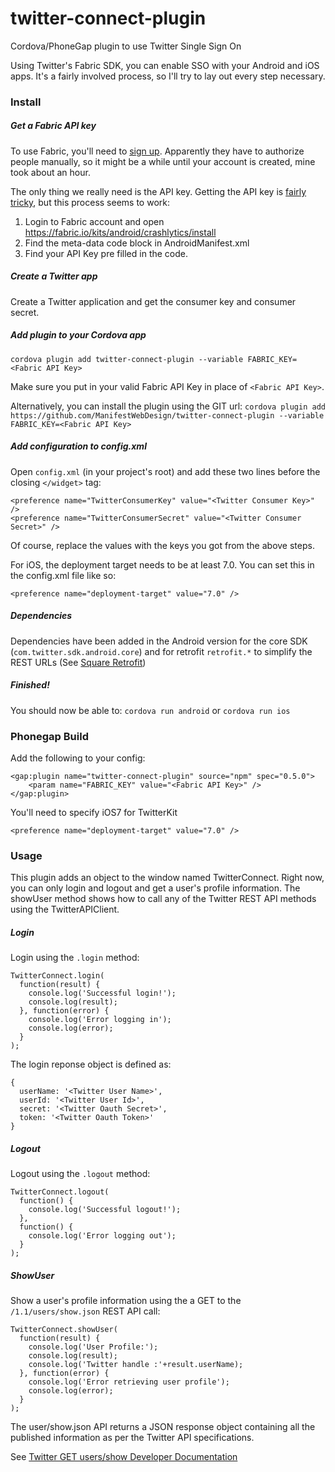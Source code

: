 # twitter-connect-plugin
Cordova/PhoneGap plugin to use Twitter Single Sign On

Using Twitter's Fabric SDK, you can enable SSO with your Android and iOS apps. It's a fairly involved process, so I'll try to lay out every step necessary.

### Install

##### Get a Fabric API key
To use Fabric, you'll need to [sign up](https://get.fabric.io/twitter-login). Apparently they have to authorize people manually, so it might be a while until your account is created, mine took about an hour.

The only thing we really need is the API key. Getting the API key is [fairly tricky](https://twittercommunity.com/t/how-can-i-get-apikey/26162/18), but this process seems to work:

1. Login to Fabric account and open https://fabric.io/kits/android/crashlytics/install
2. Find the meta-data code block in AndroidManifest.xml
3. Find your API Key pre filled in the code.

##### Create a Twitter app
Create a Twitter application and get the consumer key and consumer secret.

##### Add plugin to your Cordova app
`cordova plugin add twitter-connect-plugin --variable FABRIC_KEY=<Fabric API Key>`

Make sure you put in your valid Fabric API Key in place of `<Fabric API Key>`.

Alternatively, you can install the plugin using the GIT url:
`cordova plugin add https://github.com/ManifestWebDesign/twitter-connect-plugin --variable FABRIC_KEY=<Fabric API Key>`

##### Add configuration to config.xml
Open `config.xml` (in your project's root) and add these two lines before the closing ```</widget>``` tag:
````
<preference name="TwitterConsumerKey" value="<Twitter Consumer Key>" />
<preference name="TwitterConsumerSecret" value="<Twitter Consumer Secret>" />
````
Of course, replace the values with the keys you got from the above steps.

For iOS, the deployment target needs to be at least 7.0. You can set this in the config.xml file like so:
````
<preference name="deployment-target" value="7.0" />
````

##### Dependencies

Dependencies have been added in the Android version for the core SDK (````com.twitter.sdk.android.core````) and for retrofit ````retrofit.*```` to simplify the REST URLs (See [Square Retrofit](http://square.github.io/retrofit/))

##### Finished!
You should now be able to: `cordova run android` or `cordova run ios`

### Phonegap Build
Add the following to your config:

```
<gap:plugin name="twitter-connect-plugin" source="npm" spec="0.5.0">
	<param name="FABRIC_KEY" value="<Fabric API Key>" />
</gap:plugin>
```

You'll need to specify iOS7 for TwitterKit
```
<preference name="deployment-target" value="7.0" />
```

### Usage

This plugin adds an object to the window named TwitterConnect. Right now, you can only login and logout and get a user's profile information. The showUser method shows how to call any of the Twitter REST API methods using the TwitterAPIClient.

##### Login

Login using the `.login` method:
```
TwitterConnect.login(
  function(result) {
    console.log('Successful login!');
    console.log(result);
  }, function(error) {
    console.log('Error logging in');
    console.log(error);
  }
);
```

The login reponse object is defined as:
```
{
  userName: '<Twitter User Name>',
  userId: '<Twitter User Id>',
  secret: '<Twitter Oauth Secret>',
  token: '<Twitter Oauth Token>'
}
```

##### Logout

Logout using the `.logout` method:
```
TwitterConnect.logout(
  function() {
	console.log('Successful logout!');
  },
  function() {
    console.log('Error logging out');
  }
);
```
##### ShowUser

Show a user's profile information using the a GET to the `/1.1/users/show.json` REST API call:
```
TwitterConnect.showUser(
  function(result) {
    console.log('User Profile:');
    console.log(result);
    console.log('Twitter handle :'+result.userName);
  }, function(error) {
    console.log('Error retrieving user profile');
    console.log(error);
  }
);
```

The user/show.json API returns a JSON response object containing all the published information as per the Twitter API specifications.

See [Twitter GET users/show Developer Documentation](https://dev.twitter.com/rest/reference/get/users/show)
